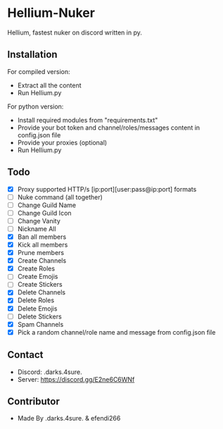# Hellium-Nuker
Hellium, fastest nuker on discord written in py.
## Installation
For compiled version:

- Extract all the content
- Run Hellium.py

For python version:

- Install required modules from "requirements.txt"
- Provide your bot token and channel/roles/messages content in config.json file
- Provide your proxies (optional)
- Run Hellium.py
## Todo
- [x] Proxy supported HTTP/s [ip:port][user:pass@ip:port] formats
- [ ] Nuke command (all together)
- [ ] Change Guild Name
- [ ] Change Guild Icon
- [ ] Change Vanity
- [ ] Nickname All
- [x] Ban all members
- [x] Kick all members
- [x] Prune members
- [x] Create Channels
- [x] Create Roles
- [ ] Create Emojis
- [ ] Create Stickers
- [x] Delete Channels
- [x] Delete Roles
- [x] Delete Emojis
- [ ] Delete Stickers
- [x] Spam Channels
- [x] Pick a random channel/role name and message from config.json file
## Contact
- Discord: .darks.4sure.
- Server: https://discord.gg/E2ne6C6WNf
## Contributor
- Made By .darks.4sure. & efendi266
